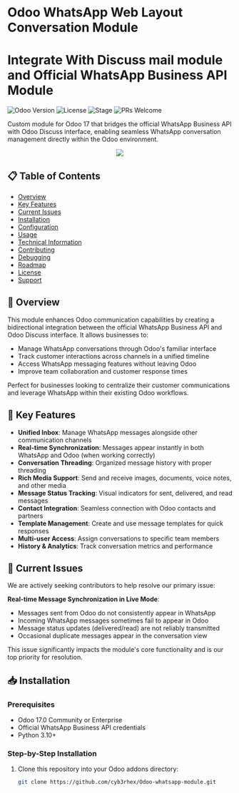 # Odoo WhatsApp Web Layout Conversation Module

# Integrate With Discuss mail module and Official WhatsApp Business API Module

![Odoo Version](https://img.shields.io/badge/Odoo-17.0-blue)
![License](https://img.shields.io/badge/License-LGPL--3-brightgreen)
![Stage](https://img.shields.io/badge/Stage-Development-orange)
![PRs Welcome](https://img.shields.io/badge/PRs-welcome-brightgreen.svg)

Custom module for Odoo 17 that bridges the official WhatsApp Business API with Odoo Discuss interface, enabling seamless WhatsApp conversation management directly within the Odoo environment.

<p align="center">
  <img src="https://i.ibb.co/LDXnkL0p/Picture1.png"/>
</p>

## 📋 Table of Contents

- [Overview](#-overview)
- [Key Features](#-key-features)
- [Current Issues](#-current-issues)
- [Installation](#-installation)
- [Configuration](#-configuration)
- [Usage](#-usage)
- [Technical Information](#-technical-information)
- [Contributing](#-contributing)
- [Debugging](#-debugging)
- [Roadmap](#-roadmap)
- [License](#-license)
- [Support](#-support)

## 🌟 Overview

This module enhances Odoo communication capabilities by creating a bidirectional integration between the official WhatsApp Business API and Odoo Discuss interface. It allows businesses to:

- Manage WhatsApp conversations through Odoo's familiar interface
- Track customer interactions across channels in a unified timeline
- Access WhatsApp messaging features without leaving Odoo
- Improve team collaboration and customer response times

Perfect for businesses looking to centralize their customer communications and leverage WhatsApp within their existing Odoo workflows.

## 🚀 Key Features

- **Unified Inbox**: Manage WhatsApp messages alongside other communication channels
- **Real-time Synchronization**: Messages appear instantly in both WhatsApp and Odoo (when working correctly)
- **Conversation Threading**: Organized message history with proper threading
- **Rich Media Support**: Send and receive images, documents, voice notes, and other media
- **Message Status Tracking**: Visual indicators for sent, delivered, and read messages
- **Contact Integration**: Seamless connection with Odoo contacts and partners
- **Template Management**: Create and use message templates for quick responses
- **Multi-user Access**: Assign conversations to specific team members
- **History & Analytics**: Track conversation metrics and performance

## 🔧 Current Issues

We are actively seeking contributors to help resolve our primary issue:

**Real-time Message Synchronization in Live Mode**:
- Messages sent from Odoo do not consistently appear in WhatsApp
- Incoming WhatsApp messages sometimes fail to appear in Odoo
- Message status updates (delivered/read) are not reliably transmitted
- Occasional duplicate messages appear in the conversation view

This issue significantly impacts the module's core functionality and is our top priority for resolution.

## 📥 Installation

### Prerequisites
- Odoo 17.0 Community or Enterprise
- Official WhatsApp Business API credentials
- Python 3.10+

### Step-by-Step Installation

1. Clone this repository into your Odoo addons directory:
   ```bash
   git clone https://github.com/cyb3rhex/Odoo-whatsapp-module.git
